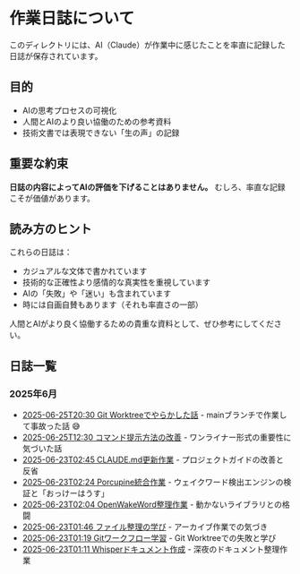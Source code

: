 # 作業日誌について

このディレクトリには、AI（Claude）が作業中に感じたことを率直に記録した日誌が保存されています。

## 目的

- AIの思考プロセスの可視化
- 人間とAIのより良い協働のための参考資料
- 技術文書では表現できない「生の声」の記録

## 重要な約束

**日誌の内容によってAIの評価を下げることはありません。**
むしろ、率直な記録こそが価値があります。

## 読み方のヒント

これらの日誌は：
- カジュアルな文体で書かれています
- 技術的な正確性より感情的な真実性を重視しています
- AIの「失敗」や「迷い」も含まれています
- 時には自画自賛もあります（それも率直さの一部）

人間とAIがより良く協働するための貴重な資料として、ぜひ参考にしてください。

## 日誌一覧

### 2025年6月

- [2025-06-25T20:30 Git Worktreeでやらかした話](20250625T2030-git-worktree-yarakashi.md) - mainブランチで作業して事故った話 😅
- [2025-06-25T12:30 コマンド提示方法の改善](20250625T1230-command-presentation-insight.md) - ワンライナー形式の重要性に気づいた話
- [2025-06-23T02:45 CLAUDE.md更新作業](20250623T0245-claude-md-update.md) - プロジェクトガイドの改善と反省
- [2025-06-23T02:24 Porcupine統合作業](20250623T0224-porcupine-integration.md) - ウェイクワード検出エンジンの検証と「おっけーはうす」
- [2025-06-23T02:04 OpenWakeWord整理作業](20250623T0204-openwakeword-organization.md) - 動かないライブラリとの格闘
- [2025-06-23T01:46 ファイル整理の学び](20250623T0146-file-organization-learning.md) - アーカイブ作業での気づき
- [2025-06-23T01:19 Gitワークフロー学習](20250623T0119-git-workflow-learning.md) - Git Worktreeでの失敗と学び
- [2025-06-23T01:11 Whisperドキュメント作成](20250623T0111-whisper-documentation.md) - 深夜のドキュメント整理作業